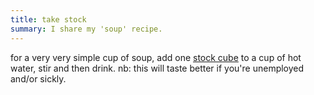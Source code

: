 ```yaml
---
title: take stock
summary: I share my 'soup' recipe.
---
```


for a very very simple cup of soup, add one [stock cube](http://www.massel.com.au/) to a cup of hot water, stir and then drink. nb: this will taste better if you're unemployed and/or sickly.